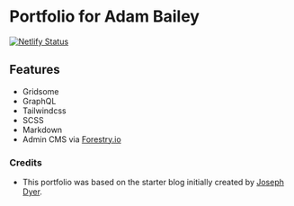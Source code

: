 # Portfolio for Adam Bailey

[![Netlify Status](https://api.netlify.com/api/v1/badges/76e31d7b-067b-42e6-83ad-e3fdec65ee74/deploy-status)](https://app.netlify.com/sites/adam-bailey/deploys)

## Features
* Gridsome
* GraphQL
* Tailwindcss
* SCSS
* Markdown
* Admin CMS via [Forestry.io](https://forestry.io/)

### Credits
* This portfolio was based on the starter blog initially created by [Joseph Dyer](https://github.com/josephdyer).
